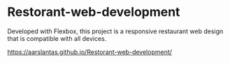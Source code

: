 # Restorant-web-development

Developed with Flexbox, this project is a responsive restaurant web design that is compatible with all devices.

https://aarslantas.github.io/Restorant-web-development/



